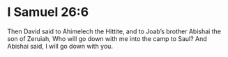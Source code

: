 # I Samuel 26:6

Then David said to Ahimelech the Hittite, and to Joab’s brother Abishai the son of Zeruiah, Who will go down with me into the camp to Saul? And Abishai said, I will go down with you.
